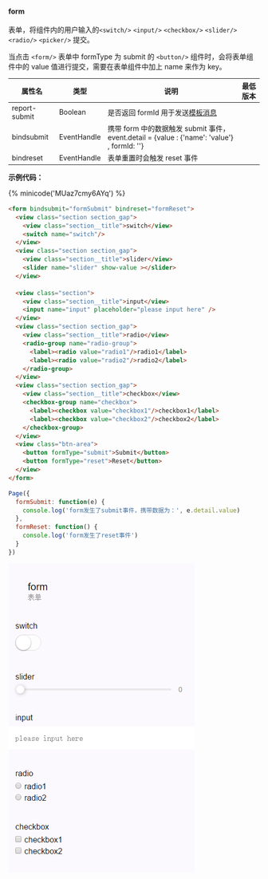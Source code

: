 #### form

表单，将组件内的用户输入的`<switch/>` `<input/>` `<checkbox/>` `<slider/>` `<radio/>` `<picker/>` 提交。

当点击 `<form/>` 表单中 formType 为 submit 的 `<button/>` 组件时，会将表单组件中的 value 值进行提交，需要在表单组件中加上 name 来作为 key。


| 属性名             | 类型         | 说明                                                                                    |  最低版本            |
| -------------     | ----------- | ----------------------------------------                                                | ----------           |
| report-submit     | Boolean     | 是否返回 formId 用于发送[模板消息](../api/notice.md)                                        |                      |
| bindsubmit        | EventHandle | 携带 form 中的数据触发 submit 事件，event.detail = {value : {'name': 'value'} , formId: ''} |                      |
| bindreset         | EventHandle | 表单重置时会触发 reset 事件                                                                 |                      |
<!--
| bindautofill      | EventHandle | 表单项有被快速填充时触发                                                                     | {%version('1.2.0')%} |
| bindautofillerror | EventHandle | 快速填写出错时触发                                                                          | {%version('1.6.0')%} |


#### <a name="autofill"></a>快速填写表单
快速填充表单是在表单提交时记住用户在input、textarea、picker组件填写的内容，下次填写时可进行快速填充。需要给input、textarea、picker指定auto-fill字段，字段定义如下：

| 分组                  | 字段名 | 字段定义 | 说明 |
| ----                 | ----   | ----     | ---- |
| 公共字段              | name<br>id_card_num<br>phone | 姓名<br>身份证号<br>手机号 | 可以与任意分组组合 |
| base_info            | email<br>sex<br>birthday<br>nationality<br>ethnic_group | 邮箱<br>性别<br>生日<br>国籍<br>民族 | 基础信息 |
| driving_licence_info | licence_num<br>licence_file_num<br>licence_plate_num<br>engine_num<br>licence_hassis_num | 驾驶证号<br>驾驶证档案编号<br>行驶证车牌号<br>行驶证发动机号<br>行驶证车架号 | 车辆信息 |
| address_info         | nationality<br>address<br>address_detail<br>postcode | 国家<br>省<br>详细地址<br>邮编 | 收货地址 |
| passport             | passport_num<br>validity<br>issue_at<br>first_name_zh<br>last_name_zh<br>first_name_en<br>last_name_en<br>birth_place<br>residence_place | 护照号<br>护照有效期<br>签发地<br>名字（中文）<br>姓氏（中文）<br>名字（英文）<br>姓氏（英文）<br>户口出生地<br>户口所在地 | 护照 |
| hk_macau_passport    | passport_num<br>validity<br>issue_at<br>first_name_zh<br>last_name_zh<br>first_name_en<br>last_name_en<br>birth_place<br>residence_place | 港澳通行证号<br>通行证有效期<br>签发地<br>名字（中文）<br>姓氏（中文）<br>名字（英文）<br>姓氏（英文）<br>户口出生地<br>户口所在地 | 护照 |
| social_security      | card_num | 社保卡号 | 社保 |
-->

**示例代码：**

{% minicode('MUaz7cmy6AYq') %}

```html
<form bindsubmit="formSubmit" bindreset="formReset">
  <view class="section section_gap">
    <view class="section__title">switch</view>
    <switch name="switch"/>
  </view>
  <view class="section section_gap">
    <view class="section__title">slider</view>
    <slider name="slider" show-value ></slider>
  </view>

  <view class="section">
    <view class="section__title">input</view>
    <input name="input" placeholder="please input here" />
  </view>
  <view class="section section_gap">
    <view class="section__title">radio</view>
    <radio-group name="radio-group">
      <label><radio value="radio1"/>radio1</label>
      <label><radio value="radio2"/>radio2</label>
    </radio-group>
  </view>
  <view class="section section_gap">
    <view class="section__title">checkbox</view>
    <checkbox-group name="checkbox">
      <label><checkbox value="checkbox1"/>checkbox1</label>
      <label><checkbox value="checkbox2"/>checkbox2</label>
    </checkbox-group>
  </view>
  <view class="btn-area">
    <button formType="submit">Submit</button>
    <button formType="reset">Reset</button>
  </view>
</form>
```

```js
Page({
  formSubmit: function(e) {
    console.log('form发生了submit事件，携带数据为：', e.detail.value)
  },
  formReset: function() {
    console.log('form发生了reset事件')
  }
})
```
![form](../image/pic/form.png)
